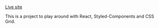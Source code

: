 [Live site](https://murraydinner.yagogc.com/)

This is a project to play around with React, Styled-Components and CSS Grid.
